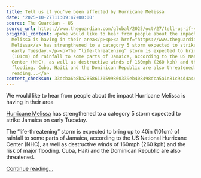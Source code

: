 ```yaml
---
title: Tell us if you’ve been affected by Hurricane Melissa
date: '2025-10-27T11:09:47+00:00'
source: The Guardian - US
source_url: https://www.theguardian.com/global/2025/oct/27/tell-us-if-youve-been-affected-by-hurricane-melissa
original_content: <p>We would like to hear from people about the impact Hurricane
  Melissa is having in their area</p><p><a href="https://www.theguardian.com/world/live/2025/oct/27/hurricane-melissa-jamaica-cuba-caribbean-haiti-dominican-republic-live-news-latest-updates">Hurricane
  Melissa</a> has strengthened to a category 5 storm expected to strike Jamaica on
  early Tuesday.</p><p>The “life-threatening” storm is expected to bring up to 40in
  (101cm) of rainfall to some parts of Jamaica, according to the US National Hurricane
  Center (NHC), as well as destructive winds of 160mph (260 kph) and the risk of major
  flooding. Cuba, Haiti and the Dominican Republic are also threatened.</p> <a href="https://www.theguardian.com/global/2025/oct/27/tell-us-if-youve-been-affected-by-hurricane-melissa">Continue
  reading...</a>
content_checksum: 33dcba6b8ba28586130599860339eb408498dca5a1e81c94d4a447400bc3114d
---
```


We would like to hear from people about the impact Hurricane Melissa is having in their area

[Hurricane Melissa](https://www.theguardian.com/world/live/2025/oct/27/hurricane-melissa-jamaica-cuba-caribbean-haiti-dominican-republic-live-news-latest-updates) has strengthened to a category 5 storm expected to strike Jamaica on early Tuesday.

The “life-threatening” storm is expected to bring up to 40in (101cm) of rainfall to some parts of Jamaica, according to the US National Hurricane Center (NHC), as well as destructive winds of 160mph (260 kph) and the risk of major flooding. Cuba, Haiti and the Dominican Republic are also threatened.

 [Continue reading...](https://www.theguardian.com/global/2025/oct/27/tell-us-if-youve-been-affected-by-hurricane-melissa)